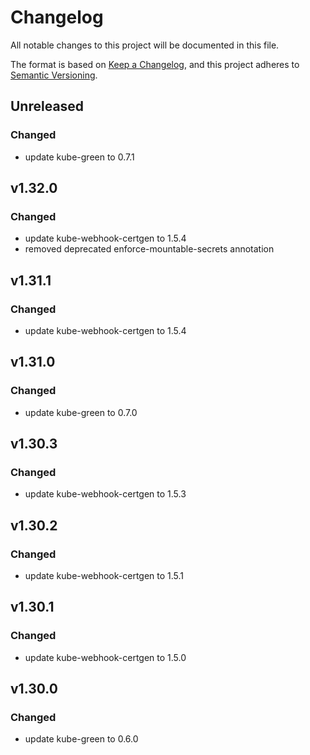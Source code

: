 # Changelog

All notable changes to this project will be documented in this file.

The format is based on [Keep a Changelog](https://keepachangelog.com/en/1.0.0/),
and this project adheres to [Semantic Versioning](https://semver.org/spec/v2.0.0.html).

## Unreleased

### Changed

- update kube-green to 0.7.1

## v1.32.0

### Changed

- update kube-webhook-certgen to 1.5.4
- removed deprecated enforce-mountable-secrets annotation

## v1.31.1

### Changed

- update kube-webhook-certgen to 1.5.4

## v1.31.0

### Changed

- update kube-green to 0.7.0

## v1.30.3

### Changed

- update kube-webhook-certgen to 1.5.3

## v1.30.2

### Changed

- update kube-webhook-certgen to 1.5.1

## v1.30.1

### Changed

- update kube-webhook-certgen to 1.5.0

## v1.30.0

### Changed

- update kube-green to 0.6.0
